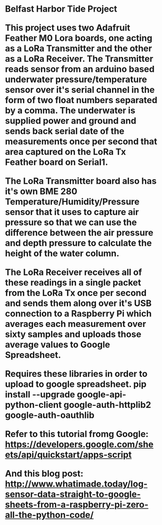 <h1> Belfast Harbor Tide Project

<p>
This project uses two Adafruit Feather M0 Lora boards, one acting as a LoRa Transmitter and the other as a LoRa Receiver.  The Transmitter reads sensor from an arduino based underwater pressure/temperature sensor over it's serial channel in the form of two float numbers separated by a comma.  The underwater is supplied power and ground and sends back serial date of the measurements once per second that area captured on the LoRa Tx Feather board on Serial1.

The LoRa Transmitter board also has it's own BME 280 Temperature/Humidity/Pressure sensor that it uses to capture air pressure so that we can use the difference between the air pressure and depth pressure to calculate the height of the water column.

The LoRa Receiver receives all of these readings in a single packet from the LoRa Tx once per second and sends them along over it's USB connection to a Raspberry Pi which averages each measurement over sixty samples and uploads those average values to  Google Spreadsheet.

Requires these libraries in order to upload to google spreadsheet.
pip install --upgrade google-api-python-client google-auth-httplib2 google-auth-oauthlib

Refer to this tutorial fromg Google:
https://developers.google.com/sheets/api/quickstart/apps-script

And this blog post:
http://www.whatimade.today/log-sensor-data-straight-to-google-sheets-from-a-raspberry-pi-zero-all-the-python-code/
